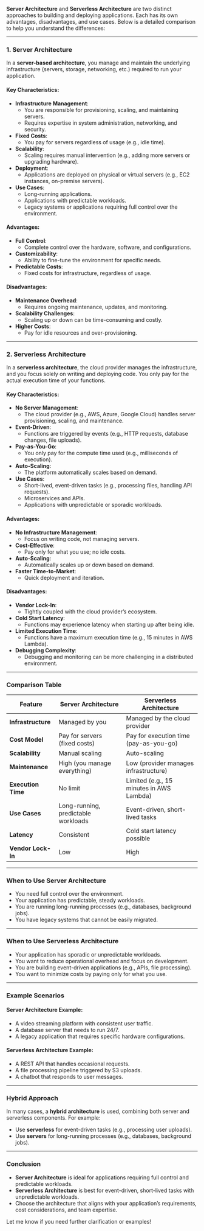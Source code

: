 
**Server Architecture** and **Serverless Architecture** are two distinct approaches to building and deploying applications. Each has its own advantages, disadvantages, and use cases. Below is a detailed comparison to help you understand the differences:

---

### **1. Server Architecture**
In a **server-based architecture**, you manage and maintain the underlying infrastructure (servers, storage, networking, etc.) required to run your application.

#### **Key Characteristics:**
- **Infrastructure Management**:
  - You are responsible for provisioning, scaling, and maintaining servers.
  - Requires expertise in system administration, networking, and security.
- **Fixed Costs**:
  - You pay for servers regardless of usage (e.g., idle time).
- **Scalability**:
  - Scaling requires manual intervention (e.g., adding more servers or upgrading hardware).
- **Deployment**:
  - Applications are deployed on physical or virtual servers (e.g., EC2 instances, on-premise servers).
- **Use Cases**:
  - Long-running applications.
  - Applications with predictable workloads.
  - Legacy systems or applications requiring full control over the environment.

#### **Advantages**:
- **Full Control**:
  - Complete control over the hardware, software, and configurations.
- **Customizability**:
  - Ability to fine-tune the environment for specific needs.
- **Predictable Costs**:
  - Fixed costs for infrastructure, regardless of usage.

#### **Disadvantages**:
- **Maintenance Overhead**:
  - Requires ongoing maintenance, updates, and monitoring.
- **Scalability Challenges**:
  - Scaling up or down can be time-consuming and costly.
- **Higher Costs**:
  - Pay for idle resources and over-provisioning.

---

### **2. Serverless Architecture**
In a **serverless architecture**, the cloud provider manages the infrastructure, and you focus solely on writing and deploying code. You only pay for the actual execution time of your functions.

#### **Key Characteristics:**
- **No Server Management**:
  - The cloud provider (e.g., AWS, Azure, Google Cloud) handles server provisioning, scaling, and maintenance.
- **Event-Driven**:
  - Functions are triggered by events (e.g., HTTP requests, database changes, file uploads).
- **Pay-as-You-Go**:
  - You only pay for the compute time used (e.g., milliseconds of execution).
- **Auto-Scaling**:
  - The platform automatically scales based on demand.
- **Use Cases**:
  - Short-lived, event-driven tasks (e.g., processing files, handling API requests).
  - Microservices and APIs.
  - Applications with unpredictable or sporadic workloads.

#### **Advantages**:
- **No Infrastructure Management**:
  - Focus on writing code, not managing servers.
- **Cost-Effective**:
  - Pay only for what you use; no idle costs.
- **Auto-Scaling**:
  - Automatically scales up or down based on demand.
- **Faster Time-to-Market**:
  - Quick deployment and iteration.

#### **Disadvantages**:
- **Vendor Lock-In**:
  - Tightly coupled with the cloud provider’s ecosystem.
- **Cold Start Latency**:
  - Functions may experience latency when starting up after being idle.
- **Limited Execution Time**:
  - Functions have a maximum execution time (e.g., 15 minutes in AWS Lambda).
- **Debugging Complexity**:
  - Debugging and monitoring can be more challenging in a distributed environment.

---

### **Comparison Table**

| Feature                  | Server Architecture                     | Serverless Architecture                 |
|--------------------------|-----------------------------------------|-----------------------------------------|
| **Infrastructure**       | Managed by you                         | Managed by the cloud provider          |
| **Cost Model**           | Pay for servers (fixed costs)           | Pay for execution time (pay-as-you-go) |
| **Scalability**          | Manual scaling                         | Auto-scaling                           |
| **Maintenance**          | High (you manage everything)            | Low (provider manages infrastructure)  |
| **Execution Time**       | No limit                               | Limited (e.g., 15 minutes in AWS Lambda) |
| **Use Cases**            | Long-running, predictable workloads     | Event-driven, short-lived tasks        |
| **Latency**              | Consistent                             | Cold start latency possible            |
| **Vendor Lock-In**       | Low                                    | High                                   |

---

### **When to Use Server Architecture**
- You need full control over the environment.
- Your application has predictable, steady workloads.
- You are running long-running processes (e.g., databases, background jobs).
- You have legacy systems that cannot be easily migrated.

---

### **When to Use Serverless Architecture**
- Your application has sporadic or unpredictable workloads.
- You want to reduce operational overhead and focus on development.
- You are building event-driven applications (e.g., APIs, file processing).
- You want to minimize costs by paying only for what you use.

---

### **Example Scenarios**
#### **Server Architecture Example**:
- A video streaming platform with consistent user traffic.
- A database server that needs to run 24/7.
- A legacy application that requires specific hardware configurations.

#### **Serverless Architecture Example**:
- A REST API that handles occasional requests.
- A file processing pipeline triggered by S3 uploads.
- A chatbot that responds to user messages.

---

### **Hybrid Approach**
In many cases, a **hybrid architecture** is used, combining both server and serverless components. For example:
- Use **serverless** for event-driven tasks (e.g., processing user uploads).
- Use **servers** for long-running processes (e.g., databases, background jobs).

---

### **Conclusion**
- **Server Architecture** is ideal for applications requiring full control and predictable workloads.
- **Serverless Architecture** is best for event-driven, short-lived tasks with unpredictable workloads.
- Choose the architecture that aligns with your application’s requirements, cost considerations, and team expertise.

Let me know if you need further clarification or examples!
